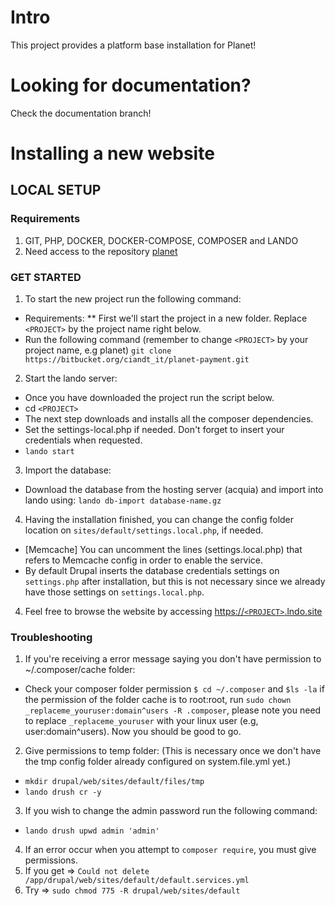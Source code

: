 
# Intro
This project provides a platform base installation for Planet!


# Looking for documentation?
Check the documentation branch!

# Installing a new website
## LOCAL SETUP
### Requirements
1. GIT, PHP, DOCKER, DOCKER-COMPOSE, COMPOSER and LANDO
2. Need access to the repository [planet](https://github.com/weareplanet/planet-lead-generation)

### GET STARTED
1. To start the new project run the following command:
  * Requirements:
  ** First we'll start the project in a new folder. Replace `<PROJECT>` by the project name right below.
  * Run the following command (remember to change `<PROJECT>` by your project name, e.g planet) `git clone https://bitbucket.org/ciandt_it/planet-payment.git`

2. Start the lando server:
  * Once you have downloaded the project run the script below.
  * cd `<PROJECT>`
  * The next step downloads and installs all the composer dependencies.
  * Set the settings-local.php if needed. Don't forget to insert your credentials when requested.
  * `lando start`

3. Import the database:
  * Download the database from the hosting server (acquia) and import into lando using: `lando db-import database-name.gz`

4. Having the installation finished, you can change the config folder location on `sites/default/settings.local.php`, if needed.
  * [Memcache] You can uncomment the lines (settings.local.php) that refers to Memcache config in order to enable the service.
  * By default Drupal inserts the database credentials settings on `settings.php` after installation, but this is not necessary since we already have those settings on `settings.local.php`.

4. Feel free to browse the website by accessing [https://`<PROJECT>`.lndo.site](https://`<PROJECT>`.lndo.site)

### Troubleshooting

1. If you're receiving a error message saying you don't have permission to ~/.composer/cache folder:
  * Check your composer folder permission `$ cd ~/.composer` and `$ls -la` if the permission of the folder cache is to root:root, run `sudo chown _replaceme_youruser:domain^users -R .composer`, please note you need to replace `_replaceme_youruser` with your linux user (e.g, user:domain^users). Now you should be good to go.

2. Give permissions to temp folder: (This is necessary once we don't have the
tmp config folder already configured on system.file.yml yet.)
  * `mkdir drupal/web/sites/default/files/tmp`
  * `lando drush cr -y`

3. If you wish to change the admin password run the following command:
  * `lando drush upwd admin 'admin'`

4. If an error occur when you attempt to `composer require`, you must give permissions.
  1. If you get => `Could not delete /app/drupal/web/sites/default/default.services.yml`
  2. Try => `sudo chmod 775 -R drupal/web/sites/default`
